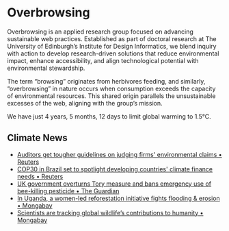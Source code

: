 # Overbrowsing

Overbrowsing is an applied research group focused on advancing sustainable web practices. Established as part of doctoral research at The University of Edinburgh’s Institute for Design Informatics, we blend inquiry with action to develop research-driven solutions that reduce environmental impact, enhance accessibility, and align technological potential with environmental stewardship.

The term “browsing” originates from herbivores feeding, and similarly, “overbrowsing” in nature occurs when consumption exceeds the capacity of environmental resources. This shared origin parallels the unsustainable excesses of the web, aligning with the group’s mission.

<!-- clock-time -->
We have just 4 years, 5 months, 12 days to limit global warming to 1.5°C.
<!-- /clock-time -->

## Climate News
<!-- clock-news -->
- [Auditors get tougher guidelines on judging firms' environmental claims • Reuters](https://www.reuters.com/sustainability/auditors-get-tougher-guidelines-judging-firms-environmental-claims-2025-01-27/ )
- [COP30 in Brazil set to spotlight developing countries' climate finance needs • Reuters](https://www.reuters.com/business/environment/cop30-brazil-set-spotlight-developing-countries-climate-finance-needs-2025-01-23/ )
- [UK government overturns Tory measure and bans emergency use of bee-killing pesticide • The Guardian](https://www.theguardian.com/environment/2025/jan/23/government-decision-not-to-authorise-pesticide-is-sweet-as-honey-for-pollinators )
- [In Uganda, a women-led reforestation initiative fights flooding & erosion • Mongabay](https://news.mongabay.com/2025/01/in-uganda-a-women-led-reforestation-initiative-fights-flooding-erosion/ )
- [Scientists are tracking global wildlife’s contributions to humanity • Mongabay](https://news.mongabay.com/2025/01/scientists-are-tracking-global-wildlifes-contributions-to-humanity/ )
<!-- /clock-news -->
